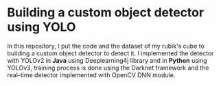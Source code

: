 # Building a custom object detector using YOLO

In this repository, I put the code and the dataset of my rubik's cube to building a custom object detector to detect it. I implemented the detector with YOLOv2 in <strong>Java</strong> using Deeplearning4j library and in <strong>Python</strong> using YOLOv3, training process is done using the Darknet framework and the real-time detector implemented with OpenCV DNN module.	
 